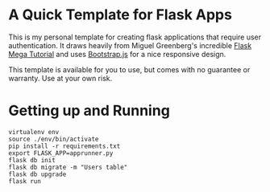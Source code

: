 # A Quick Template for Flask Apps

This is my personal template for creating flask applications that require user authentication.  It draws heavily from Miguel Greenberg's incredible [Flask Mega Tutorial](https://learn.miguelgrinberg.com/) and uses [Bootstrap.js](https://getbootstrap.com/docs/3.3/getting-started/#template) for a nice responsive design.

This template is available for you to use, but comes with no guarantee or warranty.  Use at your own risk.

# Getting up and Running

    virtualenv env
    source ./env/bin/activate
    pip install -r requirements.txt
    export FLASK_APP=apprunner.py
    flask db init
    flask db migrate -m "Users table"
    flask db upgrade
    flask run

